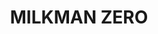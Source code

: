 ---
layout: project
permalink: /milkman_zero/
title: "MILKMAN ZERO"
created: "Ongoing"
medium: "Theater | Video Game"
root: "/assets/01_projects/milkman_zero/"
bg-video: >
  <iframe src="https://www.youtube.com/embed/A8p2_tTiZi0?hd=1&rel=0&modestbranding=1" allow="autoplay" width="640" height="360" frameborder="0" webkitallowfullscreen mozallowfullscreen allowfullscreen></iframe>

description: >
  MILKMAN ZERO is a theater performance combining text-based computer games, human-computer interaction, and psychological horror. A performer plays a video game about delivering milk, only to discover they're participating in a carefully orchestrated descent into cosmic dread examining AI, labor, and systematic violence.

collaborators:
  - person: Peter Mills Weiss 
    role: Concept / Dramaturg
  - person: James La Bella
    role: Additional Writing
  - person: Oren Shoham
    role: Additional Coding

showings:
  - text: CATCH 78 @ The Invisible Dog ~ 2025
    url: https://catchseries.org/

documentation:
  - "01.jpg"
  - "02.jpg"
  - "03.jpg"
  - "04.jpg"
  - "05.jpg"
  - <iframe src="https://www.youtube.com/embed/A8p2_tTiZi0?hd=1&rel=0&modestbranding=1&U" width="640" height="560" frameborder="0" webkitallowfullscreen mozallowfullscreen allowfullscreen></iframe>
---